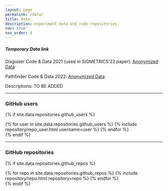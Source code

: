 ```yaml
---
layout: page
permalink: /data/
title: data
description: experiment data and code repositories.
nav: true
nav_order: 4
---
```


##### Temporary Data link

Disguiser Code & Data 2021 (used in SIGMETRICS'22 paper): <a href="https://drive.google.com/drive/u/1/folders/106F_7gkKO-zRqpdyOokGT_Gr-wonRfnk" target="_blank">Anonymized Data</a>

Pathfinder Code & Data 2022: <a href="https://drive.google.com/drive/folders/1vZ7JuQsWQYIKkT8hxX-_qRldjnSuykQy?usp=share_link" target="_blank">Anonymized Data</a>

Descriptions: TO BE ADDED

---

### GitHub users

{% if site.data.repositories.github_users %}
<div class="repositories d-flex flex-wrap flex-md-row flex-column justify-content-between align-items-center">
  {% for user in site.data.repositories.github_users %}
    {% include repository/repo_user.html username=user %}
  {% endfor %}
</div>
{% endif %}

---

### GitHub repositories

{% if site.data.repositories.github_repos %}
<div class="repositories d-flex flex-wrap flex-md-row flex-column justify-content-between align-items-center">
  {% for repo in site.data.repositories.github_repos %}
    {% include repository/repo.html repository=repo %}
  {% endfor %}
</div>
{% endif %}
